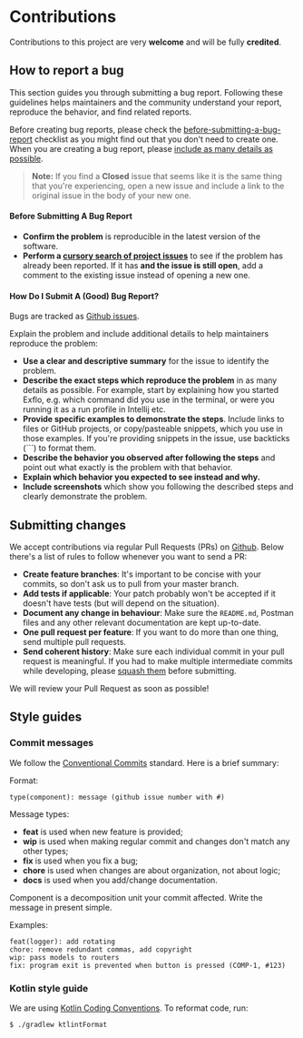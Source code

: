 # Contributions

Contributions to this project are very **welcome** and will be fully **credited**.

## How to report a bug

This section guides you through submitting a bug report. Following these guidelines helps maintainers and the community understand your report, reproduce the behavior, and find related reports.

Before creating bug reports, please check the [before-submitting-a-bug-report](#before-submitting-a-bug-report) checklist as you might find out that you don't need to create one. When you are creating a bug report, please [include as many details as possible](#how-do-i-submit-a-good-bug-report).

> **Note:** If you find a **Closed** issue that seems like it is the same thing that you're experiencing, open a new issue and include a link to the original issue in the body of your new one.

#### Before Submitting A Bug Report

- **Confirm the problem** is reproducible in the latest version of the software.
- **Perform a [cursory search of project issues](https://github.com/41North/besu-plugin-starter/issues)** to see if the problem has already been reported. If it has **and the issue is still open**, add a comment to the existing issue instead of opening a new one.

#### How Do I Submit A (Good) Bug Report?

Bugs are tracked as [Github issues](https://github.com/41North/besu-plugin-starter/issues).

Explain the problem and include additional details to help maintainers reproduce the problem:

- **Use a clear and descriptive summary** for the issue to identify the problem.
- **Describe the exact steps which reproduce the problem** in as many details as possible. For example, start by explaining how you started Exflo, e.g. which command did you use in the terminal, or were you running it as a run profile in Intellij etc.
- **Provide specific examples to demonstrate the steps**. Include links to files or GitHub projects, or copy/pasteable snippets, which you use in those examples. If you're providing snippets in the issue, use backticks (```) to format them.
- **Describe the behavior you observed after following the steps** and point out what exactly is the problem with that behavior.
- **Explain which behavior you expected to see instead and why.**
- **Include screenshots** which show you following the described steps and clearly demonstrate the problem.

## Submitting changes

We accept contributions via regular Pull Requests (PRs) on [Github](https://github.com/41North/besu-plugin-starter). Below there's a list of rules to follow whenever you want to send a PR:

- **Create feature branches**: It's important to be concise with your commits, so don't ask us to pull from your master branch.
- **Add tests if applicable**: Your patch probably won't be accepted if it doesn't have tests (but will depend on the situation).
- **Document any change in behaviour**: Make sure the `README.md`, Postman files and any other relevant documentation are kept up-to-date.
- **One pull request per feature**: If you want to do more than one thing, send multiple pull requests.
- **Send coherent history**: Make sure each individual commit in your pull request is meaningful. If you had to make multiple intermediate commits while developing, please [squash them](http://www.git-scm.com/book/en/v2/Git-Tools-Rewriting-History#Changing-Multiple-Commit-Messages) before submitting.

We will review your Pull Request as soon as possible!

## Style guides

### Commit messages

We follow the [Conventional Commits](https://www.conventionalcommits.org/en/v1.0.0/) standard. Here is a brief summary:

Format:

`type(component): message (github issue number with #)`

Message types:

- **feat** is used when new feature is provided;
- **wip** is used when making regular commit and changes don't match any other types;
- **fix** is used when you fix a bug;
- **chore** is used when changes are about organization, not about logic;
- **docs** is used when you add/change documentation.

Component is a decomposition unit your commit affected. Write the message in present simple.

Examples:

```
feat(logger): add rotating
chore: remove redundant commas, add copyright
wip: pass models to routers
fix: program exit is prevented when button is pressed (COMP-1, #123)
```

### Kotlin style guide

We are using [Kotlin Coding Conventions](https://kotlinlang.org/docs/reference/coding-conventions.html). To reformat code, run:

```sh
$ ./gradlew ktlintFormat
```

